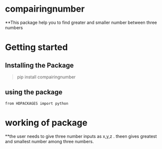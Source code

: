 # compairingnumber
**This package help you to find greater and smaller number between three numbers

# Getting started
## Installing the Package
> pip install compairingnumber

## using the package
` from HDPACKAGES import python `

# working of package
**the user needs to give three number inputs as x,y,z . theen gives greatest and smallest number among three numbers.
